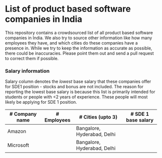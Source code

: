 # List of product based software companies in India

This repository contains a crowdsourced list of all product based software companies in India. We also try to source other information like how many employees they have, and which cities do these companies have a presence in. 
While we try to keep the information as accurate as possible, there could be inaccuracies. Please point them out and send a pull request to correct them if possible. 

### Salary information 
Salary column denotes the *_lowest_* base salary that these companies offer for SDE1 position - stocks and bonus are not included. The reason for reporting the lowest base salary is because this list is primarily intended for students or people with <2 years of experience. These people will most likely be applying for SDE 1 position. 

| # Company name | # Employees | # Cities (upto 3) | # SDE 1 base salary |
| --- | --- | --- | --- | 
| Amazon | | Bangalore, Hyderabad, Delhi | | 
| Microsoft | | Bangalore, Hyderabad, Delhi | |
